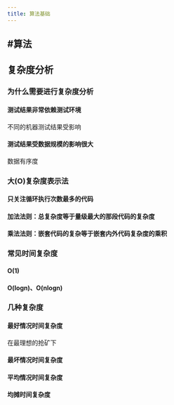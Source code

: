 ```yaml
---
title: 算法基础
---
```


## #算法
## 复杂度分析
### 为什么需要进行复杂度分析
#### 测试结果非常依赖测试环境
不同的机器测试结果受影响
#### 测试结果受数据规模的影响很大
数据有序度
### 大(O)复杂度表示法
#### 只关注循环执行次数最多的代码
#### 加法法则：总复杂度等于量级最大的那段代码的复杂度
#### 乘法法则：嵌套代码的复杂等于嵌套内外代码复杂度的乘积
### 常见时间复杂度
#### O(1)
#### O(logn)、O(nlogn)
### 几种复杂度
#### 最好情况时间复杂度
在最理想的抢矿下
#### 最坏情况时间复杂度
#### 平均情况时间复杂度
#### 均摊时间复杂度
##